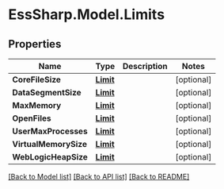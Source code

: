 # EssSharp.Model.Limits

## Properties

Name | Type | Description | Notes
------------ | ------------- | ------------- | -------------
**CoreFileSize** | [**Limit**](Limit.md) |  | [optional] 
**DataSegmentSize** | [**Limit**](Limit.md) |  | [optional] 
**MaxMemory** | [**Limit**](Limit.md) |  | [optional] 
**OpenFiles** | [**Limit**](Limit.md) |  | [optional] 
**UserMaxProcesses** | [**Limit**](Limit.md) |  | [optional] 
**VirtualMemorySize** | [**Limit**](Limit.md) |  | [optional] 
**WebLogicHeapSize** | [**Limit**](Limit.md) |  | [optional] 

[[Back to Model list]](../README.md#documentation-for-models) [[Back to API list]](../README.md#documentation-for-api-endpoints) [[Back to README]](../README.md)

